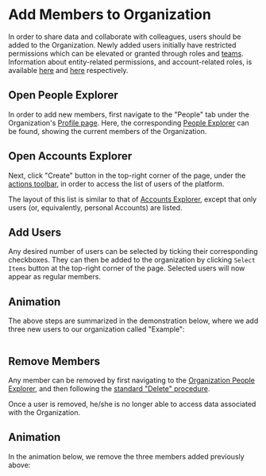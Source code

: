 # Add Members to Organization

In order to share data and collaborate with colleagues, users should be added to the Organization. Newly added users initially have restricted permissions which can be elevated or granted through roles and [teams](../../organizations/teams.md). Information about entity-related permissions, and account-related roles, is available [here](../../../entities-general/permissions.md) and [here](../../../collaboration/organizations/roles.md) respectively.

## Open People Explorer

In order to add new members, first navigate to the "People" tab <i class="zmdi zmdi-account zmdi-hc-border"></i> under the Organization's  [Profile page](../../../accounts/ui/profile-page.md). Here, the corresponding [People Explorer](../../ui/people-explorer.md) can be found, showing the current members of the Organization. 

## Open Accounts Explorer

Next, click "Create" button  <i class="zmdi zmdi-plus-circle zmdi-hc-border"></i> in the top-right corner of the page, under the [actions toolbar](../../../entities-general/ui/explorer.md#actions-toolbar), in order to access the list of users of the platform. 

The layout of this list is similar to that of [Accounts Explorer](../../../accounts/ui/explorer.md), except that only users (or, equivalently, personal Accounts) are listed. 

## Add Users 

Any desired number of users can be selected by ticking their corresponding checkboxes. They can then be added to the organization by clicking `Select Items` button <i class="zmdi zmdi-collection-plus zmdi-hc-border"></i> at the top-right corner of the page. Selected users will now appear as regular members.

## Animation

The above steps  are summarized in the demonstration below, where we add three new users to our organization called "Example":

<img data-gifffer="/images/collaboration/organization-add-user.gif">

## Remove Members 

Any member can be removed by first navigating to the [Organization People Explorer](../../ui/people-explorer.md), and then following the [standard "Delete" procedure](../../../entities-general/actions/delete.md). 

Once a user is removed, he/she is no longer able to access data associated with the Organization.

## Animation

In the animation below, we remove the three members added previously above: 

<img data-gifffer="/images/collaboration/organization-remove-user.gif">
